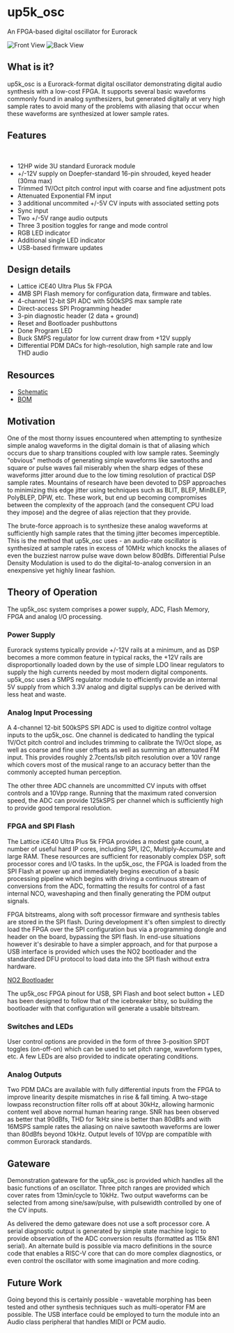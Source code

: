 # up5k_osc
An FPGA-based digital oscillator for Eurorack

![Front View](docs/front.jpg)
![Back View](docs/back.jpg)

## What is it?
up5k_osc is a Eurorack-format digital oscillator demonstrating digital
audio synthesis with a low-cost FPGA. It supports several basic waveforms
commonly found in analog synthesizers, but generated digitally at very high
sample rates to avoid many of the problems with aliasing that occur when
these waveforms are synthesized at lower sample rates.

## Features
​
* 12HP wide 3U standard Eurorack module
* +/-12V supply on Doepfer-standard 16-pin shrouded, keyed header (30ma max)
* Trimmed 1V/Oct pitch control input with coarse and fine adjustment pots
* Attenuated Exponential FM input
* 3 additional uncommited +/-5V CV inputs with associated setting pots
* Sync input
* Two +/-5V range audio outputs
* Three 3 position toggles for range and mode control
* RGB LED indicator
* Additional single LED indicator
* USB-based firmware updates

## Design details
* Lattice iCE40 Ultra Plus 5k FPGA
* 4MB SPI Flash memory for configuration data, firmware and tables.
* 4-channel 12-bit SPI ADC with 500kSPS max sample rate
* Direct-access SPI Programming header
* 3-pin diagnostic header (2 data + ground)
* Reset and Bootloader pushbuttons
* Done Program LED
* Buck SMPS regulator for low current draw from +12V supply
* Differential PDM DACs for high-resolution, high sample rate and low THD audio

## Resources
* [Schematic](docs/up5k_osc_schematic.pdf)
* [BOM](docs/up5k_osc_bom.ods)

## Motivation
One of the most thorny issues encountered when attempting to synthesize simple
analog waveforms in the digital domain is that of aliasing which occurs due
to sharp transitions coupled with low sample rates. Seemingly "obvious" methods
of generating simple waveforms like sawtooths and square or pulse waves fail
miserably when the sharp edges of these waveforms jitter around due to the low
timing resolution of practical DSP sample rates. Mountains of research have been
devoted to DSP approaches to minimizing this edge jitter using techniques such
as BLIT, BLEP, MinBLEP, PolyBLEP, DPW, etc. These work, but end up becoming
compromises between the complexity of the approach (and the consequent CPU load
they impose) and the degree of alias rejection that they provide.

The brute-force approach is to synthesize these analog waveforms at sufficiently
high sample rates that the timing jitter becomes imperceptible. This is the
method that up5k_osc uses - an audio-rate oscillator is synthesized at sample
rates in excess of 10MHz which knocks the aliases of even the buzziest narrow
pulse wave down below 80dBfs. Differential Pulse Density Modulation is used to
do the digital-to-analog conversion in an enexpensive yet highly linear fashion.

## Theory of Operation
The up5k_osc system comprises a power supply, ADC, Flash Memory, FPGA and analog
I/O processing. 

### Power Supply
Eurorack systems typically provide +/-12V rails at a minimum, and as DSP becomes
a more common feature in typical racks, the +12V rails are disproportionally
loaded down by the use of simple LDO linear regulators to supply the high currents
needed by most modern digital components. up5k_osc uses a SMPS regulator module
to efficiently provide an internal 5V supply from which 3.3V analog and digital
supplys can be derived with less heat and waste.

### Analog Input Processing
A 4-channel 12-bit 500kSPS SPI ADC is used to digitize control voltage inputs
to the up5k_osc. One channel is dedicated to handling the typical 1V/Oct pitch
control and includes trimming to calibrate the 1V/Oct slope, as well as coarse
and fine user offsets as well as summing an attenuated FM input. This provides
roughly 2.7cents/lsb pitch resolution over a 10V range which covers most of
the musical range to an accuracy better than the commonly accepted human
perception.

The other three ADC channels are uncommitted CV inputs with offset controls and
a 10Vpp range. Running that the maximum rated conversion speed, the ADC can
provide 125kSPS per channel which is sufficiently high to provide good temporal
resolution.

### FPGA and SPI Flash
The Lattice iCE40 Ultra Plus 5k FPGA provides a modest gate count, a number of
useful hard IP cores, including SPI, I2C, Multiply-Accumulate and large RAM.
These resources are sufficient for reasonably complex DSP, soft processor cores
and I/O tasks. In the up5k_osc, the FPGA is loaded from the SPI Flash at power
up and immediately begins execution of a basic processing pipeline which begins
with driving a continuous stream of conversions from the ADC, formatting the
results for control of a fast internal NCO, waveshaping and then finally
generating the PDM output signals.

FPGA bitstreams, along with soft processor firmware and synthesis tables are
stored in the SPI flash. During development it's often simplest to directly load
the FPGA over the SPI configuration bus via a programming dongle and header on
the board, bypassing the SPI flash. In end-use situations however it's desirable
to have a simpler approach, and for that purpose a USB interface is provided
which uses the NO2 bootloader and the standardized DFU protocol to load data
into the SPI flash without extra hardware.

[NO2 Bootloader](https://github.com/no2fpga/no2bootloader)

The up5k_osc FPGA pinout for USB, SPI Flash and boot select button + LED has
been designed to follow that of the icebreaker bitsy, so building the
bootloader with that configuration will generate a usable bitstream.

### Switches and LEDs
User control options are provided in the form of three 3-position SPDT toggles
(on-off-on) which can be used to set pitch range, waveform types, etc. A few
LEDs are also provided to indicate operating conditions.

### Analog Outputs
Two PDM DACs are available with fully differential inputs from the FPGA to
improve linearity despite mismatches in rise & fall timing. A two-stage
lowpass reconstruction filter rolls off at about 30kHz, allowing harmonic
content well above normal human hearing range. SNR has been observed as better
that 90dBfs, THD for 1kHz sine is better than 80dBfs and with 16MSPS sample
rates the aliasing on naive sawtooth waveforms are lower than 80dBfs beyond
10kHz. Output levels of 10Vpp are compatible with common Eurorack standards.

## Gateware
Demonstration gateware for the up5k_osc is provided which handles all the basic
functions of an oscillator. Three pitch ranges are provided which cover rates
from 13min/cycle to 10kHz. Two output waveforms can be selected from among
sine/saw/pulse, with pulsewidth controlled by one of the CV inputs.

As delivered the demo gateware does not use a soft processor core. A serial
diagnostic output is generated by simple state machine logic to provide
observation of the ADC conversion results (formatted as 115k 8N1 serial). An
alternate build is possible via macro definitions in the source code that
enables a RISC-V core that can do more complex diagnostics, or even control
the oscillator with some imagination and more coding.

## Future Work
Going beyond this is certainly possible - wavetable morphing has been tested and
other synthesis techniques such as multi-operator FM are possible. The USB
interface could be employed to turn the module into an Audio class peripheral
that handles MIDI or PCM audio.


